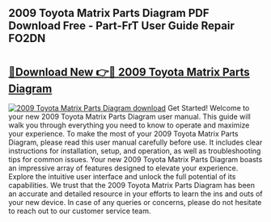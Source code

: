 ## 2009 Toyota Matrix Parts Diagram PDF Download Free - Part-FrT User Guide Repair FO2DN

# <h2><a href="http://dftko2.blite.top/?on=2009+Toyota+Matrix+Parts+Diagram">🔗Download New 👉🔴 2009 Toyota Matrix Parts Diagram</a></h2>

[![2009 Toyota Matrix Parts Diagram download](https://i.imgur.com/lujVjoI.png)](http://dftko2.blite.top/?on=2009+Toyota+Matrix+Parts+Diagram)
Get Started! Welcome to your new 2009 Toyota Matrix Parts Diagram user manual. This guide will walk you through everything you need to know to operate and maximize your experience. To make the most of your 2009 Toyota Matrix Parts Diagram, please read this user manual carefully before use. It includes clear instructions for installation, setup, and operation, as well as troubleshooting tips for common issues. Your new 2009 Toyota Matrix Parts Diagram boasts an impressive array of features designed to elevate your experience. Explore the intuitive user interface and unlock the full potential of its capabilities. We trust that the 2009 Toyota Matrix Parts Diagram has been an accurate and detailed resource in your efforts to learn the ins and outs of your new device. In case of any queries or concerns, please do not hesitate to reach out to our customer service team.
